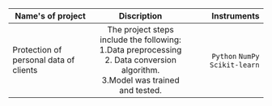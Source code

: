 | Name's of project                     |                                                                Discription                                                                 |                                    Instruments |
|---------------------------------------|:------------------------------------------------------------------------------------------------------------------------------------------:|-----------------------------------------------:|
|Protection of personal data of clients | The project steps include the following:<br/> 1.Data preprocessing <br/>2. Data conversion algorithm.<br/> 3.Model was trained and tested. | `Python` `NumPy` `Scikit-learn` |                                                                                                                                                                                                              |                                                 |